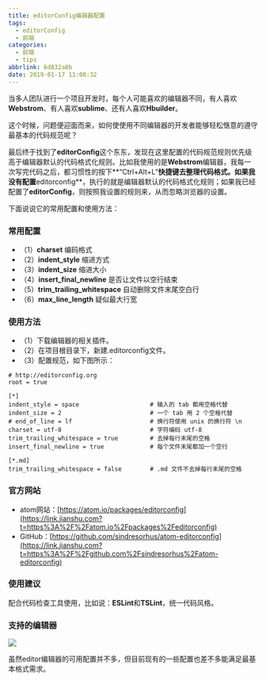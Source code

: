 ```yaml
---
title: editorConfig编辑器配置
tags:
  - editorConfig
  - 前端
categories:
  - 前端
  - tips
abbrlink: 6d832a8b
date: 2019-01-17 11:08:32
---
```


当多人团队进行一个项目开发时，每个人可能喜欢的编辑器不同，有人喜欢**Webstrom**、有人喜欢**sublime**、还有人喜欢**Hbuilder**。

这个时候，问题便迎面而来，如何使使用不同编辑器的开发者能够轻松惬意的遵守最基本的代码规范呢？

最后终于找到了**editorConfig**这个东东，发现在这里配置的代码规范规则优先级高于编辑器默认的代码格式化规则。比如我使用的是**Webstrom**编辑器，我每一次写完代码之后，都习惯性的按下**“Ctrl+Alt+L”**快捷键去整理代码格式。如果我没有配置**editorconfig**，执行的就是编辑器默认的代码格式化规则；如果我已经配置了**editorConfig**，则按照我设置的规则来，从而忽略浏览器的设置。

下面说说它的常用配置和使用方法：

<!--more-->

### 常用配置
- （1）**charset**  编码格式
- （2）**indent_style**  缩进方式
- （3）**indent_size**  缩进大小
- （4）**insert_final_newline** 是否让文件以空行结束
- （5）**trim_trailing_whitespace** 自动删除文件末尾空白行
- （6）**max_line_length**  疑似最大行宽

### 使用方法
- （1）下载编辑器的相关插件。
- （2）在项目根目录下，新建.editorconfig文件。
- （3）配置规范，如下图所示：

```
# http://editorconfig.org
root = true

[*]
indent_style = space                    # 输入的 tab 都用空格代替
indent_size = 2                         # 一个 tab 用 2 个空格代替
# end_of_line = lf                      # 换行符使用 unix 的换行符 \n
charset = utf-8                         # 字符编码 utf-8
trim_trailing_whitespace = true         # 去掉每行末尾的空格
insert_final_newline = true             # 每个文件末尾都加一个空行

[*.md]
trim_trailing_whitespace = false        # .md 文件不去掉每行末尾的空格
```

### 官方网站
- atom网站：[https://atom.io/packages/editorconfig](https://link.jianshu.com?t=https%3A%2F%2Fatom.io%2Fpackages%2Feditorconfig)
- GitHub：[https://github.com/sindresorhus/atom-editorconfig](https://link.jianshu.com?t=https%3A%2F%2Fgithub.com%2Fsindresorhus%2Fatom-editorconfig)

### 使用建议
配合代码检查工具使用，比如说：**ESLint**和**TSLint**，统一代码风格。

### 支持的编辑器

![](https://ws1.sinaimg.cn/large/006tNc79ly1fz9etxvjxzj30el0kaq4n.jpg)

虽然editor编辑器的可用配置并不多，但目前现有的一些配置也差不多能满足最基本格式需求。